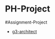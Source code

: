 # PH-Project

#Assignment-Project

- [g3-architect](https://programmershipon.github.io/PH-Project/g3-architect/)
